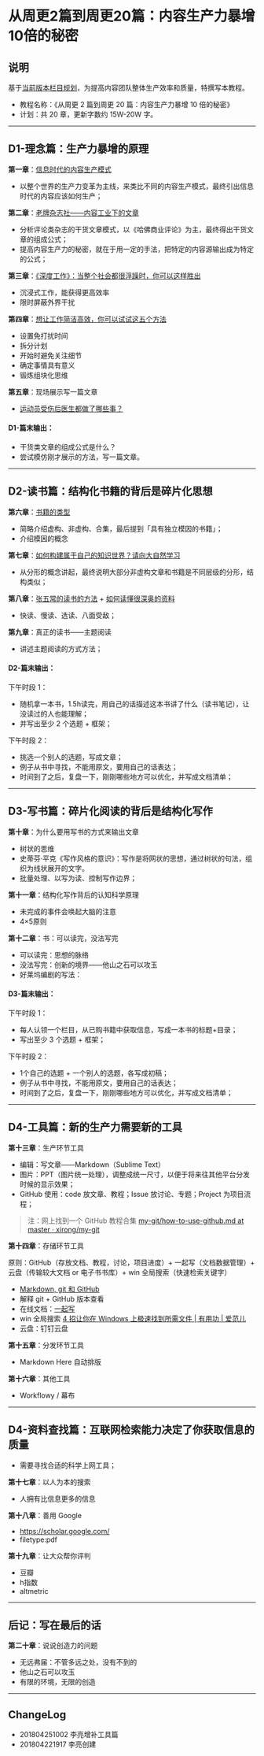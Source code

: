# 从周更2篇到周更20篇：内容生产力暴增10倍的秘密

## 说明

基于[当前版本栏目规划](https://github.com/AwesomeJason/ChiliEducationReview/blob/master/_6-10TimesProductiveForces/CER-Plan.md)，为提高内容团队整体生产效率和质量，特撰写本教程。

- 教程名称：《从周更 2 篇到周更 20 篇：内容生产力暴增 10 倍的秘密》
- 计划：共 20 章，更新字数约 15W-20W 字。

----

## D1-理念篇：生产力暴增的原理

**第一章**：[信息时代的内容生产模式](https://github.com/AwesomeJason/ChiliEducationReview/blob/master/_6-10TimesProductiveForces/%E4%BF%A1%E6%81%AF%E6%97%B6%E4%BB%A3%E7%9A%84%E5%86%85%E5%AE%B9%E7%94%9F%E4%BA%A7%E6%A8%A1%E5%BC%8F.md)

- 以整个世界的生产力变革为主线，来类比不同的内容生产模式，最终引出信息时代的内容应该如何生产；

**第二章**：[老牌杂志社——内容工业下的文章](https://github.com/AwesomeJason/ChiliEducationReview/blob/master/_6-10TimesProductiveForces/%E8%80%81%E7%89%8C%E6%9D%82%E5%BF%97%E7%A4%BE%E2%80%94%E2%80%94%E5%86%85%E5%AE%B9%E5%B7%A5%E4%B8%9A%E4%B8%8B%E7%9A%84%E6%96%87%E7%AB%A0.md)

- 分析评论类杂志的干货文章模式，以《哈佛商业评论》为主，最终得出干货文章的组成公式；
- 提高内容生产力的秘密，就在于用一定的手法，把特定的内容源输出成为特定的公式；

**第三章**：[《深度工作》：当整个社会都很浮躁时，你可以这样胜出](https://github.com/AwesomeJason/ChiliEducationReview/blob/master/_6-10TimesProductiveForces/%E3%80%8A%E6%B7%B1%E5%BA%A6%E5%B7%A5%E4%BD%9C%E3%80%8B%EF%BC%9A%E5%BD%93%E6%95%B4%E4%B8%AA%E7%A4%BE%E4%BC%9A%E9%83%BD%E5%BE%88%E6%B5%AE%E8%BA%81%E6%97%B6%EF%BC%8C%E4%BD%A0%E5%8F%AF%E4%BB%A5%E8%BF%99%E6%A0%B7%E8%83%9C%E5%87%BA.md)

- 沉浸式工作，能获得更高效率
- 限时屏蔽外界干扰

**第四章**：[想让工作简洁高效，你可以试试这五个方法](https://github.com/AwesomeJason/ChiliEducationReview/blob/master/_6-10TimesProductiveForces/%E6%83%B3%E8%AE%A9%E5%B7%A5%E4%BD%9C%E7%AE%80%E6%B4%81%E9%AB%98%E6%95%88%EF%BC%8C%E4%BD%A0%E5%8F%AF%E4%BB%A5%E8%AF%95%E8%AF%95%E8%BF%99%E4%BA%94%E4%B8%AA%E6%96%B9%E6%B3%95.md)

- 设置免打扰时间
- 拆分计划
- 开始时避免关注细节
- 确定事情具有意义
- 锻炼组块化思维

**第五章**：现场展示写一篇文章

- [运动员受伤后医生都做了哪些事？](https://github.com/AwesomeJason/ChiliEducationReview/blob/master/_6-10TimesProductiveForces/%E8%BF%90%E5%8A%A8%E5%91%98%E5%8F%97%E4%BC%A4%E5%90%8E%E5%8C%BB%E7%94%9F%E9%83%BD%E5%81%9A%E4%BA%86%E5%93%AA%E4%BA%9B%E4%BA%8B%EF%BC%9F.md)

#### D1-篇末输出：

- 干货类文章的组成公式是什么？
- 尝试模仿刚才展示的方法，写一篇文章。

----

## D2-读书篇：结构化书籍的背后是碎片化思想

**第六章**：[书籍的类型](https://github.com/AwesomeJason/ChiliEducationReview/blob/master/_6-10TimesProductiveForces/%E4%B9%A6%E7%B1%8D%E7%9A%84%E7%B1%BB%E5%9E%8B.md)

- 简略介绍虚构、非虚构、合集，最后提到「具有独立模因的书籍」；
- 介绍模因的概念

**第七章**：[如何构建属于自己的知识世界？请向大自然学习](https://github.com/AwesomeJason/ChiliEducationReview/blob/master/_6-10TimesProductiveForces/%E5%A6%82%E4%BD%95%E6%9E%84%E5%BB%BA%E5%B1%9E%E4%BA%8E%E8%87%AA%E5%B7%B1%E7%9A%84%E7%9F%A5%E8%AF%86%E4%B8%96%E7%95%8C%EF%BC%9F%E8%AF%B7%E5%90%91%E5%A4%A7%E8%87%AA%E7%84%B6%E5%AD%A6%E4%B9%A0.md)

- 从分形的概念讲起，最终说明大部分非虚构文章和书籍是不同层级的分形，结构类似；

**第八章**：[张五常的读书的方法](https://github.com/AwesomeJason/ChiliEducationReview/blob/master/_6-10TimesProductiveForces/%E5%BC%A0%E4%BA%94%E5%B8%B8%E7%9A%84%E5%AD%A6%E4%B9%A0%E6%96%B9%E6%B3%95%E4%B8%BA%E4%BB%80%E4%B9%88%E5%A5%BD%EF%BC%9F%E5%9B%A0%E4%B8%BA%E7%AC%A6%E5%90%88%E4%BA%BA%E7%B1%BB%E7%9A%84%E8%AE%A4%E7%9F%A5%E5%8E%9F%E7%90%86.md) + [如何读懂很深奥的资料](https://github.com/AwesomeJason/ChiliEducationReview/blob/master/_6-10TimesProductiveForces/%E5%A6%82%E4%BD%95%E8%AF%BB%E6%87%82%E5%BE%88%E6%B7%B1%E5%A5%A5%E7%9A%84%E8%B5%84%E6%96%99.md)

- 快读、慢读、选读、八面受敌；

**第九章**：真正的读书——主题阅读

- 讲述主题阅读的方式方法；

#### D2-篇末输出：

下午时段 1：
- 随机拿一本书，1.5h读完，用自己的话描述这本书讲了什么（读书笔记），让没读过的人也能理解；
- 并写出至少 2 个选题 + 框架；

下午时段 2：
- 挑选一个别人的选题，写成文章；
- 例子从书中寻找，不能用原文，要用自己的话表达；
- 时间到了之后，复盘一下，刚刚哪些地方可以优化，并写成文档清单；

----

## D3-写书篇：碎片化阅读的背后是结构化写作

**第十章**：为什么要用写书的方式来输出文章

- 树状的思维
- 史蒂芬·平克《写作风格的意识》：写作是将网状的思想，通过树状的句法，组织为线状展开的文字。
- 批量处理、以写为读、控制写作边界；

**第十一章**：结构化写作背后的认知科学原理

- 未完成的事件会唤起大脑的注意
- 4×5原则

**第十二章**：书：可以读完，没法写完

- 可以读完：思想的脉络
- 没法写完：创新的境界——他山之石可以攻玉
- 好莱坞编剧的写法：

#### D3-篇末输出：

下午时段 1：
- 每人认领一个栏目，从已购书籍中获取信息，写成一本书的标题+目录；
- 写出至少 3 个选题 + 框架；

下午时段 2：
- 1个自己的选题 + 一个别人的选题，各写成初稿；
- 例子从书中寻找，不能用原文，要用自己的话表达；
- 时间到了之后，复盘一下，刚刚哪些地方可以优化，并写成文档清单；

----

## D4-工具篇：新的生产力需要新的工具

**第十三章**：生产环节工具

- 编辑：写文章——Markdown（Sublime Text）
- 图片：PPT（图片统一处理），调整成统一尺寸，以便于将来往其他平台分发时候的显示效果；
- GitHub 使用：code 放文章、教程；Issue 放讨论、专题；Project 为项目流程；

> 注：网上找到一个 GitHub 教程合集 [my-git/how-to-use-github.md at master · xirong/my-git](https://github.com/xirong/my-git/blob/master/how-to-use-github.md)

**第十四章**：存储环节工具

原则：GitHub（存放文档、教程，讨论，项目进度）+ 一起写（文档数据管理）+ 云盘（传输较大文档 or 电子书书库）+ win 全局搜索（快速检索关键字）

- [Markdown, git 和 GitHub](https://github.com/AwesomeJason/ChiliEducationReview/blob/master/_6-10TimesProductiveForces/Markdown%2C%20git%20%E5%92%8C%20GitHub.md)
- 解释 git + GitHub 版本查看
- 在线文档：[一起写](https://yiqixie.com/s/home/fcACp_y2ihHrnI-138cXkmZxY)
- win 全局搜索 [4 招让你在 Windows 上极速找到所需文件 | 有用功 | 爱范儿](http://www.ifanr.com/app/717888)
- 云盘：钉钉云盘

**第十五章**：分发环节工具

- Markdown Here 自动排版

**第十六章**：其他工具

- Workflowy / 幕布

----

## D4-资料查找篇：互联网检索能力决定了你获取信息的质量

- 需要寻找合适的科学上网工具；

**第十七章**：以人为本的搜索

- 人拥有比信息更多的信息

**第十八章**：善用 Google

- https://scholar.google.com/
- filetype:pdf

**第十九章**：让大众帮你评判

- 豆瓣
- h指数
- altmetric

----

## 后记：写在最后的话

**第二十章**：说说创造力的问题

- 无远弗届：不管多远之处，没有不到的
- 他山之石可以攻玉
- 有限的环境，无限的创造


----

## ChangeLog

- 201804251002 李亮增补工具篇
- 201804221917 李亮创建